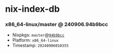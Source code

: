 # nix-index-db
### x86_64-linux/master @ 240906.94b9bcc
- Nixpkgs: `master`@[`94b9bcc`](https://github.com/NixOS/nixpkgs/commit/94b9bccc4bd30782b6bb13c0f7fbcf7aea5327bc)
- Platform: `x86_64-linux`
- Timestamp: `20240906010355`
